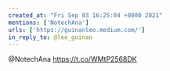 ```yaml
---
created_at: "Fri Sep 03 16:25:04 +0000 2021"
mentions: ['NotechAna']
urls: ['https://guinanleo.medium.com/']
in_reply_to: @leo_guinan
---
```


@NotechAna https://t.co/WMtP2568DK